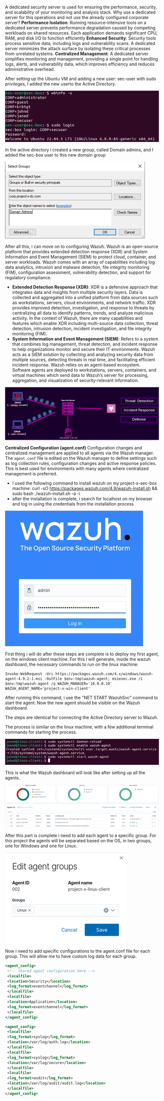 A dedicated security server is used for ensuring the performance, security, and scalability of your monitoring and analysis stack.
Why use a dedicated server for this operations and not use the already configured corporate server?
**Performance Isolation**: Running resource-intensive tools on a dedicated server prevents performance degradation caused by competing workloads on shared resources. Each application demands significant CPU, RAM, and disk I/O to function efficiently
**Enhanced Security**: Security tools process sensitive data, including logs and vulnerability scans. A dedicated server minimizes the attack surface by isolating these critical processes from unrelated systems.
**Centralized Management**: A dedicated server simplifies monitoring and management, providing a single point for handling logs, alerts, and vulnerability data, which improves efficiency and reduces administrative overhead.

After setting up the Ubuntu VM and adding a new user: sec-user with sudo privileges, I added the new userto the Active Directory.

![sec server winbind](images/security-winbind.png)

In the active directory i created a new group, called Domain admins, and I added the sec-box user to this new domain group 

![domain group](images/domain-group.png)

After all this, i can move on to configuring Wazuh.
Wazuh is an open-source platform that provides extended detection response (XDR) and System Information and Event Management (SIEM) to protect cloud, container, and server workloads.
Wazuh comes with an array of capabilities including log data analytics, intrusion and malware detection, file integrity monitoring (FIM), configuration assessment, vulnerability detection, and support for regulatory compliance.
- **Extended Detection Response (XDR)**: XDR is a defensive approach that integrates data and insights from multiple security layers. Data is collected and aggregated into a unified platform from data sources such as workstations, servers, cloud environments, and network traffic. XDR provides improved detection, investigation, and response to threats by centralizing all data to identify patterns, trends, and analyze malicious activity. In the context of Wazuh, there are many capabilities and features which enable XDR including multi-source data collection, threat detection, intrusion detection, incident investigation, and file integrity monitoring (FIM).
- **System Information and Event Management (SIEM)**: Refers to a system that combines log management, threat detection, and incident response to help organizations monitor and secure their IT environments. Wazuh acts as a SIEM solution by collecting and analyzing security data from multiple sources, detecting threats in real time, and facilitating efficient incident response.
Wazuh relies on an agent-based ecosystem. Software agents are deployed to workstations, servers, containers, and virtual machines which send data to Wazuh’s server for processing, aggregation, and visualization of security-relevant information.

![image](images/agent.png)

**Centralized Configuration (agent.conf)**
Configuration changes and centralized management are applied to all agents via the Wazuh manager. The `agent.conf` file is edited on the Wazuh manager to define settings such as log collection rules, configuration changes and active response policies. This is best used for environments with many agents where centralized management is preferred.

- I used the following command to install wazuh on my project-x-sec-box machine:
curl -sO https://packages.wazuh.com/4.9/wazuh-install.sh && sudo bash ./wazuh-install.sh -a -i
- after the installation is complete, i search for localhost on my browser and log in using the credentials from the installation process

![image](images/wazuh-GUI.png)

First thing i will do after these steps are complete is to deploy my first agent, on the windows client machine. For this i will generate, inside the wazuh dashboard, the necessary commands to run on the linux machine:
```
Invoke-WebRequest -Uri https://packages.wazuh.com/4.x/windows/wazuh-agent-4.9.2-1.msi -OutFile $env:tmp\wazuh-agent; msiexec.exe /i $env:tmp\wazuh-agent /q WAZUH_MANAGER='10.0.0.10' WAZUH_AGENT_NAME='project-x-win-client'
```
 After running this command, i use the "NET START WazuhSvc" command to start the agent.
 Now the new agent should be visible on the Wazuh dashboard.

The steps are identical for connecting the Active Directory server to Wazuh.

The process is similar on the linux machine, with a few additional terminal commands for starting the process.

![image](images/AD-wazuh.png)

This is what the Wazuh dashboard will look like after setting up all the agents.

![image](images/wazuh-dashboard.png)

After this part is complete i need to add each agent to a specific group.
For this project the agents will be separated based on the OS, in two groups, one for Windows and one for Linux.

![image](images/agent-groups.png)

Now i need to add specific configurations to the agent.conf file for each group. This will allow me to have custom log data for each group.
```xml
<agent_config>
 <!-- Shared agent configuration here -->
 <localfile>
 <location>Security</location>
 <log_format>eventchannel</log_format>
 </localfile>
 <localfile>
 <location>Application</location>
 <log_format>eventchannel</log_format>
 </localfile>
</agent_config>
```

```xml
<agent_config>
 <localfile>
 <log_format>syslog</log_format>
 <location>/var/log/auth.log</location>
 </localfile>
 <localfile>
 <log_format>syslog</log_format>
 <location>/var/log/secure</location>
 </localfile>
 <localfile>
 <log_format>audit</log_format>
 <location>/var/log/audit/audit.log</location>
 </localfile>
</agent_config>
```
